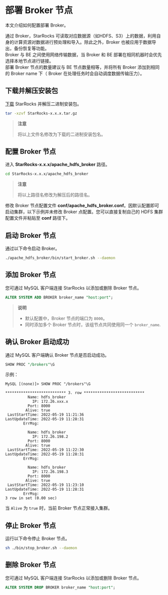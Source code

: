 # 部署 Broker 节点

本文介绍如何配置部署 Broker。

通过 Broker，StarRocks 可读取对应数据源（如HDFS、S3）上的数据，利用自身的计算资源对数据进行预处理和导入。除此之外，Broker 也被应用于数据导出，备份恢复等功能。  
Broker 与 BE 之间使用网络传输数据，当 Broker 和 BE 部署在相同机器时会优先选择本地节点进行链接。  
部署 Broker 节点的数量建议与 BE 节点数量相等，并将所有 Broker 添加到相同的 Broker name 下（ Broker 在处理任务时会自动调度数据传输压力）。

## 下载并解压安装包

[下载](https://www.mirrorship.cn/zh-CN/download/community) StarRocks 并解压二进制安装包。

```bash
tar -xzvf StarRocks-x.x.x.tar.gz
```

> **注意**
>
> 将以上文件名修改为下载的二进制安装包名。

## 配置 Broker 节点

进入 **StarRocks-x.x.x/apache_hdfs_broker** 路径。

```bash
cd StarRocks-x.x.x/apache_hdfs_broker
```

> **注意**
>
> 将以上路径名修改为解压后的路径名。

修改 Broker 节点配置文件 **conf/apache_hdfs_broker.conf**。因默认配置即可启动集群，以下示例并未修改 Broker 点配置。您可以直接复制自己的 HDFS 集群配置文件并粘贴至 **conf** 路径下。

## 启动 Broker 节点

通过以下命令启动 Broker。

```bash
./apache_hdfs_broker/bin/start_broker.sh --daemon
```

## 添加 Broker 节点

您可通过 MySQL 客户端连接 StarRocks 以添加或删除 Broker 节点。

```sql
ALTER SYSTEM ADD BROKER broker_name "host:port";
```

> **说明**
>
> - 默认配置中，Broker 节点的端口为 `8000`。
> - 同时添加多个 Broker 节点时，该组节点共同使用同一个 `broker_name`.

## 确认 Broker 启动成功

通过 MySQL 客户端确认 Broker 节点是否启动成功。

```sql
SHOW PROC "/brokers"\G
```

示例：

```plain text
MySQL [(none)]> SHOW PROC "/brokers"\G

*************************** 3. row ***************************
          Name: hdfs_broker
            IP: 172.26.xxx.x
          Port: 8000
         Alive: true
 LastStartTime: 2022-05-19 11:21:36
LastUpdateTime: 2022-05-19 11:28:31
        ErrMsg:

          Name: hdfs_broker
            IP: 172.26.198.2
          Port: 8000
         Alive: true
 LastStartTime: 2022-05-19 11:22:30
LastUpdateTime: 2022-05-19 11:28:31
        ErrMsg:

          Name: hdfs_broker
            IP: 172.26.198.3
          Port: 8000
         Alive: true
 LastStartTime: 2022-05-19 11:23:10
LastUpdateTime: 2022-05-19 11:28:31
        ErrMsg:
3 row in set (0.00 sec)
```

当 `Alive` 为 `true` 时，当前 Broker 节点正常接入集群。

## 停止 Broker 节点

运行以下命令停止 Broker 节点。

```bash
sh ./bin/stop_broker.sh --daemon
```

## 删除 Broker 节点

您可通过 MySQL 客户端连接 StarRocks 以添加或删除 Broker 节点。

```sql
ALTER SYSTEM DROP BROKER broker_name "host:port";
```

<br/>
